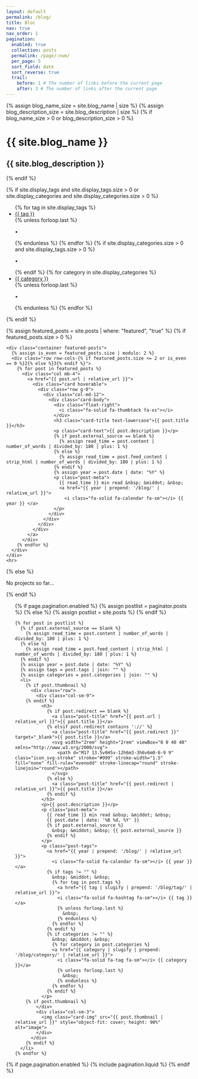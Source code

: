 ```yaml
---
layout: default
permalink: /blog/
title: Bloc
nav: true
nav_order: 1
pagination:
  enabled: true
  collection: posts
  permalink: /page/:num/
  per_page: 5
  sort_field: date
  sort_reverse: true
  trail:
    before: 1 # The number of links before the current page
    after: 3 # The number of links after the current page
---
```


<div class="post">
  {% assign blog_name_size = site.blog_name | size %}
  {% assign blog_description_size = site.blog_description | size %}
  {% if blog_name_size > 0 or blog_description_size > 0 %}
    <div class="header-bar">
      <h1>{{ site.blog_name }}</h1>
      <h2>{{ site.blog_description }}</h2>
    </div>
  {% endif %}

  {% if site.display_tags and site.display_tags.size > 0 or site.display_categories and site.display_categories.size > 0 %}
    <div class="tag-category-list">
      <ul class="p-0 m-0">
        {% for tag in site.display_tags %}
          <li>
            <i class="fa-solid fa-hashtag fa-sm"></i> <a href="{{ tag | slugify | prepend: '/blog/tag/' | relative_url }}">{{ tag }}</a>
          </li>
          {% unless forloop.last %}
            <p>&bull;</p>
          {% endunless %}
        {% endfor %}
        {% if site.display_categories.size > 0 and site.display_tags.size > 0 %}
          <p>&bull;</p>
        {% endif %}
        {% for category in site.display_categories %}
          <li>
            <i class="fa-solid fa-tag fa-sm"></i> <a href="{{ category | slugify | prepend: '/blog/category/' | relative_url }}">{{ category }}</a>
          </li>
          {% unless forloop.last %}
            <p>&bull;</p>
          {% endunless %}
        {% endfor %}
      </ul>
    </div>
  {% endif %}

  {% assign featured_posts = site.posts | where: "featured", "true" %}
  {% if featured_posts.size > 0 %}
    <br>

    <div class="container featured-posts">
      {% assign is_even = featured_posts.size | modulo: 2 %}
      <div class="row row-cols-{% if featured_posts.size <= 2 or is_even == 0 %}2{% else %}3{% endif %}">
        {% for post in featured_posts %}
          <div class="col mb-4">
            <a href="{{ post.url | relative_url }}">
              <div class="card hoverable">
                <div class="row g-0">
                  <div class="col-md-12">
                    <div class="card-body">
                      <div class="float-right">
                        <i class="fa-solid fa-thumbtack fa-xs"></i>
                      </div>
                      <h3 class="card-title text-lowercase">{{ post.title }}</h3>
                      <p class="card-text">{{ post.description }}</p>
                      {% if post.external_source == blank %}
                        {% assign read_time = post.content | number_of_words | divided_by: 180 | plus: 1 %}
                      {% else %}
                        {% assign read_time = post.feed_content | strip_html | number_of_words | divided_by: 180 | plus: 1 %}
                      {% endif %}
                      {% assign year = post.date | date: "%Y" %}
                      <p class="post-meta">
                        {{ read_time }} min read &nbsp; &middot; &nbsp;
                        <a href="{{ year | prepend: '/blog/' | relative_url }}">
                          <i class="fa-solid fa-calendar fa-sm"></i> {{ year }} </a>
                      </p>
                    </div>
                  </div>
                </div>
              </div>
            </a>
          </div>
        {% endfor %}
      </div>
    </div>
    <hr>
  {% else %}
    <br>
    <p>No projects so far...</p>
  {% endif %}
  <ul class="post-list">
    {% if page.pagination.enabled %}
      {% assign postlist = paginator.posts %}
    {% else %}
      {% assign postlist = site.posts %}
    {% endif %}

    {% for post in postlist %}
      {% if post.external_source == blank %}
        {% assign read_time = post.content | number_of_words | divided_by: 180 | plus: 1 %}
      {% else %}
        {% assign read_time = post.feed_content | strip_html | number_of_words | divided_by: 180 | plus: 1 %}
      {% endif %}
      {% assign year = post.date | date: "%Y" %}
      {% assign tags = post.tags | join: "" %}
      {% assign categories = post.categories | join: "" %}
      <li>
        {% if post.thumbnail %}
          <div class="row">
            <div class="col-sm-9">
        {% endif %}
              <h3>
                {% if post.redirect == blank %}
                  <a class="post-title" href="{{ post.url | relative_url }}">{{ post.title }}</a>
                {% elsif post.redirect contains '://' %}
                  <a class="post-title" href="{{ post.redirect }}" target="_blank">{{ post.title }}</a>
                  <svg width="2rem" height="2rem" viewBox="0 0 40 40" xmlns="http://www.w3.org/2000/svg">
                    <path d="M17 13.5v6H5v-12h6m3-3h6v6m0-6-9 9" class="icon_svg-stroke" stroke="#999" stroke-width="1.5" fill="none" fill-rule="evenodd" stroke-linecap="round" stroke-linejoin="round"></path>
                  </svg>
                {% else %}
                  <a class="post-title" href="{{ post.redirect | relative_url }}">{{ post.title }}</a>
                {% endif %}
              </h3>
              <p>{{ post.description }}</p>
              <p class="post-meta">
                {{ read_time }} min read &nbsp; &middot; &nbsp;
                {{ post.date | date: '%B %d, %Y' }}
                {% if post.external_source %}
                  &nbsp; &middot; &nbsp; {{ post.external_source }}
                {% endif %}
              </p>
              <p class="post-tags">
                <a href="{{ year | prepend: '/blog/' | relative_url }}">
                  <i class="fa-solid fa-calendar fa-sm"></i> {{ year }} </a>
                {% if tags != "" %}
                  &nbsp; &middot; &nbsp;
                  {% for tag in post.tags %}
                    <a href="{{ tag | slugify | prepend: '/blog/tag/' | relative_url }}">
                    <i class="fa-solid fa-hashtag fa-sm"></i> {{ tag }}</a>
                    {% unless forloop.last %}
                      &nbsp;
                    {% endunless %}
                  {% endfor %}
                {% endif %}
                {% if categories != "" %}
                  &nbsp; &middot; &nbsp;
                  {% for category in post.categories %}
                  <a href="{{ category | slugify | prepend: '/blog/category/' | relative_url }}">
                    <i class="fa-solid fa-tag fa-sm"></i> {{ category }}</a>
                    {% unless forloop.last %}
                      &nbsp;
                    {% endunless %}
                  {% endfor %}
                {% endif %}
              </p>
        {% if post.thumbnail %}
            </div>
            <div class="col-sm-3">
              <img class="card-img" src="{{ post.thumbnail | relative_url }}" style="object-fit: cover; height: 90%" alt="image">
            </div>
          </div>
        {% endif %}
      </li>
    {% endfor %}
  </ul>
  {% if page.pagination.enabled %}
    {% include pagination.liquid %}
  {% endif %}
</div>

